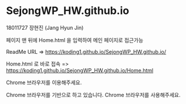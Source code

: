 # SejongWP_HW.github.io
18011727 장현진 (Jang Hyun Jin)

페이지 맨 뒤에 
Home.html
을 입력하여 메인 페이지로 접근가능

ReadMe URL => https://koding1.github.io/SejongWP_HW.github.io/

Home.html 로 바로 접속 => https://koding1.github.io/SejongWP_HW.github.io/Home.html

Chrome 브라우저를 이용해주세요.

Chrome 브라우저를 기반으로 하고 있습니다. Chrome 브라우저를 사용해주세요.
